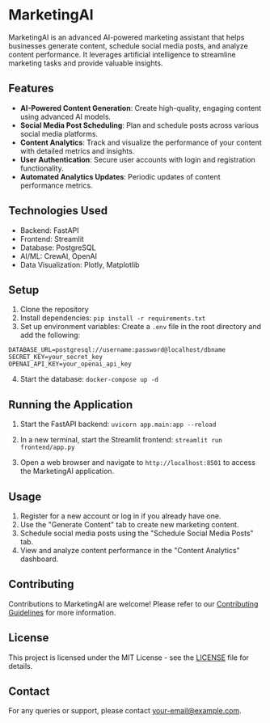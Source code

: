 # MarketingAI

MarketingAI is an advanced AI-powered marketing assistant that helps businesses generate content, schedule social media posts, and analyze content performance. It leverages artificial intelligence to streamline marketing tasks and provide valuable insights.

## Features

- **AI-Powered Content Generation**: Create high-quality, engaging content using advanced AI models.
- **Social Media Post Scheduling**: Plan and schedule posts across various social media platforms.
- **Content Analytics**: Track and visualize the performance of your content with detailed metrics and insights.
- **User Authentication**: Secure user accounts with login and registration functionality.
- **Automated Analytics Updates**: Periodic updates of content performance metrics.

## Technologies Used

- Backend: FastAPI
- Frontend: Streamlit
- Database: PostgreSQL
- AI/ML: CrewAI, OpenAI
- Data Visualization: Plotly, Matplotlib

## Setup

1. Clone the repository
2. Install dependencies: `pip install -r requirements.txt`
3. Set up environment variables:
Create a `.env` file in the root directory and add the following:
```
DATABASE_URL=postgresql://username:password@localhost/dbname
SECRET_KEY=your_secret_key
OPENAI_API_KEY=your_openai_api_key
```
4. Start the database: `docker-compose up -d`

## Running the Application

1. Start the FastAPI backend: `uvicorn app.main:app --reload`

2. In a new terminal, start the Streamlit frontend: `streamlit run frontend/app.py`

3. Open a web browser and navigate to `http://localhost:8501` to access the MarketingAI application.

## Usage

1. Register for a new account or log in if you already have one.
2. Use the "Generate Content" tab to create new marketing content.
3. Schedule social media posts using the "Schedule Social Media Posts" tab.
4. View and analyze content performance in the "Content Analytics" dashboard.

## Contributing

Contributions to MarketingAI are welcome! Please refer to our [Contributing Guidelines](CONTRIBUTING.md) for more information.

## License

This project is licensed under the MIT License - see the [LICENSE](LICENSE) file for details.

## Contact

For any queries or support, please contact [your-email@example.com](mailto:your-email@example.com).